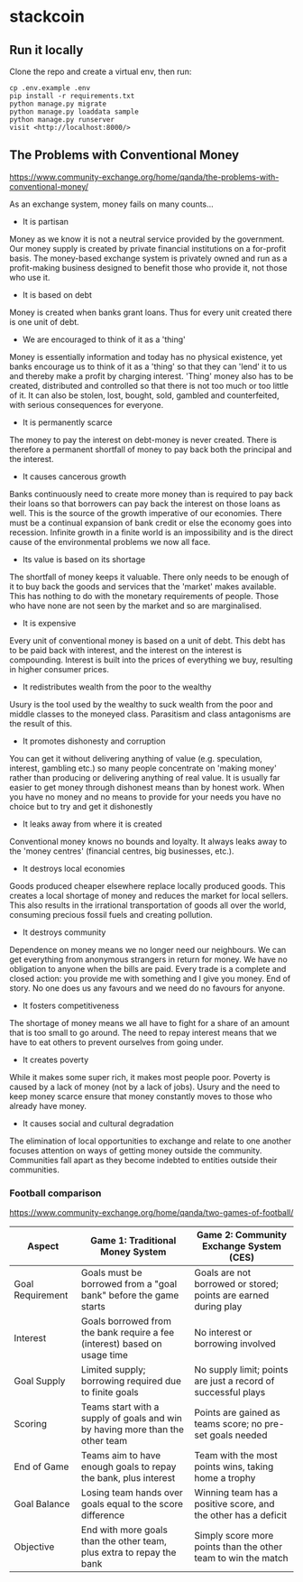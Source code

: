 # stackcoin

## Run it locally

Clone the repo and create a virtual env, then run:
```
cp .env.example .env
pip install -r requirements.txt
python manage.py migrate
python manage.py loaddata sample
python manage.py runserver
visit <http://localhost:8000/>
```

## The Problems with Conventional Money

https://www.community-exchange.org/home/qanda/the-problems-with-conventional-money/

As an exchange system, money fails on many counts...

* It is partisan

Money as we know it is not a neutral service provided by the government. Our money supply is created by private financial institutions on a for-profit basis. The money-based exchange system is privately owned and run as a profit-making business designed to benefit those who provide it, not those who use it.

* It is based on debt

Money is created when banks grant loans. Thus for every unit created there is one unit of debt.

* We are encouraged to think of it as a 'thing'

Money is essentially information and today has no physical existence, yet banks encourage us to think of it as a 'thing' so that they can 'lend' it to us and thereby make a profit by charging interest. 'Thing' money also has to be created, distributed and controlled so that there is not too much or too little of it. It can also be stolen, lost, bought, sold, gambled and counterfeited, with serious consequences for everyone.

* It is permanently scarce

The money to pay the interest on debt-money is never created. There is therefore a permanent shortfall of money to pay back both the principal and the interest.

* It causes cancerous growth

Banks continuously need to create more money than is required to pay back their loans so that borrowers can pay back the interest on those loans as well. This is the source of the growth imperative of our economies. There must be a continual expansion of bank credit or else the economy goes into recession. Infinite growth in a finite world is an impossibility and is the direct cause of the environmental problems we now all face.

* Its value is based on its shortage

The shortfall of money keeps it valuable. There only needs to be enough of it to buy back the goods and services that the 'market' makes available. This has nothing to do with the monetary requirements of people. Those who have none are not seen by the market and so are marginalised.

* It is expensive

Every unit of conventional money is based on a unit of debt. This debt has to be paid back with interest, and the interest on the interest is compounding. Interest is built into the prices of everything we buy, resulting in higher consumer prices.

* It redistributes wealth from the poor to the wealthy

Usury is the tool used by the wealthy to suck wealth from the poor and middle classes to the moneyed class. Parasitism and class antagonisms are the result of this.

* It promotes dishonesty and corruption

You can get it without delivering anything of value (e.g. speculation, interest, gambling etc.) so many people concentrate on 'making money' rather than producing or delivering anything of real value. It is usually far easier to get money through dishonest means than by honest work. When you have no money and no means to provide for your needs you have no choice but to try and get it dishonestly

* It leaks away from where it is created

Conventional money knows no bounds and loyalty. It always leaks away to the 'money centres' (financial centres, big businesses, etc.).

* It destroys local economies

Goods produced cheaper elsewhere replace locally produced goods. This creates a local shortage of money and reduces the market for local sellers. This also results in the irrational transportation of goods all over the world, consuming precious fossil fuels and creating pollution.

* It destroys community

Dependence on money means we no longer need our neighbours. We can get everything from anonymous strangers in return for money. We have no obligation to anyone when the bills are paid. Every trade is a complete and closed action: you provide me with something and I give you money. End of story. No one does us any favours and we need do no favours for anyone.

* It fosters competitiveness

The shortage of money means we all have to fight for a share of an amount that is too small to go around. The need to repay interest means that we have to eat others to prevent ourselves from going under.

* It creates poverty

While it makes some super rich, it makes most people poor. Poverty is caused by a lack of money (not by a lack of jobs). Usury and the need to keep money scarce ensure that money constantly moves to those who already have money.

* It causes social and cultural degradation

The elimination of local opportunities to exchange and relate to one another focuses attention on ways of getting money outside the community. Communities fall apart as they become indebted to entities outside their communities.



### Football comparison

https://www.community-exchange.org/home/qanda/two-games-of-football/


Aspect|Game 1: Traditional Money System|Game 2: Community Exchange System (CES)
--|--|--
Goal Requirement|Goals must be borrowed from a "goal bank" before the game starts | Goals are not borrowed or stored; points are earned during play
Interest | Goals borrowed from the bank require a fee (interest) based on usage time|	No interest or borrowing involved
Goal Supply	|Limited supply; borrowing required due to finite goals	|No supply limit; points are just a record of successful plays
Scoring	|Teams start with a supply of goals and win by having more than the other team	|Points are gained as teams score; no pre-set goals needed
End of Game	|Teams aim to have enough goals to repay the bank, plus interest	|Team with the most points wins, taking home a trophy
Goal Balance	|Losing team hands over goals equal to the score difference	|Winning team has a positive score, and the other has a deficit
Objective	|End with more goals than the other team, plus extra to repay the bank	|Simply score more points than the other team to win the match